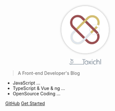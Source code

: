 <p align="center">
  <a href="">
    <img width="150px" height="150px" alt="docsify" style="border-radius: 100px; box-shadow: 0px 0px 6px #aaa; background: #fff" src="./logo.svg">
  </a>
</p>

<p align="center">
  <a href="">
    <img width="100px" alt="docsify"  src="./for-tox.svg">
  </a>
</p>

> A Front-end Developer's Blog

- JavaScript ...
- TypeScript & Vue & ng ... 
- OpenSource Coding ... 

[GitHub](https://github.com/toxichl/blog)
[Get Started](/README.md)
